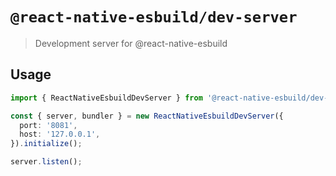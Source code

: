 # `@react-native-esbuild/dev-server`

> Development server for @react-native-esbuild

## Usage

```ts
import { ReactNativeEsbuildDevServer } from '@react-native-esbuild/dev-server';

const { server, bundler } = new ReactNativeEsbuildDevServer({
  port: '8081',
  host: '127.0.0.1',
}).initialize();

server.listen();
```
